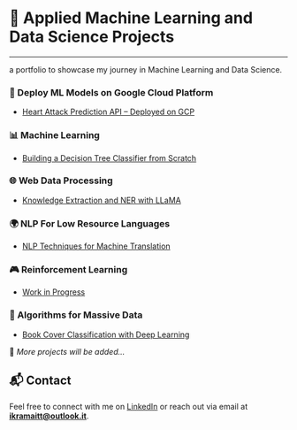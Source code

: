 # 🔬 Applied Machine Learning and Data Science Projects

---
a portfolio to showcase my journey in Machine Learning and Data Science.


### 🚀 Deploy ML Models on Google Cloud Platform
- [Heart Attack Prediction API – Deployed on GCP](https://github.com/ikramnaser/Deploy-ML-Models-on-Google-Cloud-Platform)

### 📊 Machine Learning
- [Building a Decision Tree Classifier from Scratch](https://github.com/ikramnaser/Data-Science/tree/main/machine%20learning)

### 🌐 Web Data Processing 
- [Knowledge Extraction and NER with LLaMA](https://github.com/ikramnaser/web-data-processing)

### 🌍 NLP For Low Resource Languages 
- [NLP Techniques for Machine Translation](https://github.com/ikramnaser/NLP-darija)

### 🎮 Reinforcement Learning
- [Work in Progress]()

### 📘 Algorithms for Massive Data 
- [Book Cover Classification with Deep Learning]()


📌 *More projects will be added...*

## 📬 Contact

Feel free to connect with me on [LinkedIn](https://www.linkedin.com/in/ikram-aittalebnaser) or reach out via email at **ikramaitt@outlook.it**.
